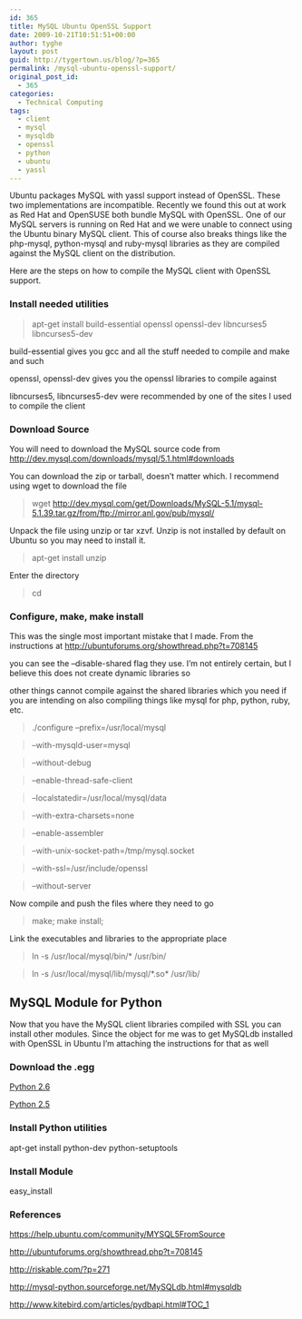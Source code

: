 ```yaml
---
id: 365
title: MySQL Ubuntu OpenSSL Support
date: 2009-10-21T10:51:51+00:00
author: tyghe
layout: post
guid: http://tygertown.us/blog/?p=365
permalink: /mysql-ubuntu-openssl-support/
original_post_id:
  - 365
categories:
  - Technical Computing
tags:
  - client
  - mysql
  - mysqldb
  - openssl
  - python
  - ubuntu
  - yassl
---
```

Ubuntu packages MySQL with yassl support instead of OpenSSL. These two implementations are incompatible. Recently we found this out at work as Red Hat and OpenSUSE both bundle MySQL with OpenSSL. One of our MySQL servers is running on Red Hat and we were unable to connect using the Ubuntu binary MySQL client. This of course also breaks things like the php-mysql, python-mysql and ruby-mysql libraries as they are compiled against the MySQL client on the distribution.

<!--more-->


  
Here are the steps on how to compile the MySQL client with OpenSSL support.

### Install needed utilities

> apt-get install build-essential openssl openssl-dev libncurses5 libncurses5-dev

build-essential gives you gcc and all the stuff needed to compile and make and such
  
openssl, openssl-dev gives you the openssl libraries to compile against
  
libncurses5, libncurses5-dev were recommended by one of the sites I used to compile the client

### Download Source

You will need to download the MySQL source code from <http://dev.mysql.com/downloads/mysql/5.1.html#downloads>
  
You can download the zip or tarball, doesn&#8217;t matter which. I recommend using wget to download the file

> wget http://dev.mysql.com/get/Downloads/MySQL-5.1/mysql-5.1.39.tar.gz/from/ftp://mirror.anl.gov/pub/mysql/

Unpack the file using unzip or tar xzvf. Unzip is not installed by default on Ubuntu so you may need to install it.

> apt-get install unzip

Enter the directory

> cd <mysql unpacked directory>

### Configure, make, make install

This was the single most important mistake that I made. From the instructions at http://ubuntuforums.org/showthread.php?t=708145
  
you can see the &#8211;disable-shared flag they use. I&#8217;m not entirely certain, but I believe this does not create dynamic libraries so
  
other things cannot compile against the shared libraries which you need if you are intending on also compiling things like mysql for php, python, ruby, etc.

> ./configure &#8211;prefix=/usr/local/mysql
  
> &#8211;with-mysqld-user=mysql
  
> &#8211;without-debug
  
> &#8211;enable-thread-safe-client
  
> &#8211;localstatedir=/usr/local/mysql/data
  
> &#8211;with-extra-charsets=none
  
> &#8211;enable-assembler
  
> &#8211;with-unix-socket-path=/tmp/mysql.socket
  
> &#8211;with-ssl=/usr/include/openssl
  
> &#8211;without-server

Now compile and push the files where they need to go

> make; make install;

Link the executables and libraries to the appropriate place

> ln -s /usr/local/mysql/bin/* /usr/bin/
  
> ln -s /usr/local/mysql/lib/mysql/\*.so\* /usr/lib/

## MySQL Module for Python

Now that you have the MySQL client libraries compiled with SSL you can install other modules. Since the object for me was to get MySQLdb installed with OpenSSL in Ubuntu I&#8217;m attaching the instructions for that as well

### Download the .egg

<a href="http://sourceforge.net/projects/mysql-python/files/mysql-python-test/1.2.3c1/MySQL_python-1.2.3c1-py2.6-linux-i686.egg/download" target="_blank">Python 2.6</a>

<a href="http://sourceforge.net/projects/mysql-python/files/mysql-python-test/1.2.3c1/MySQL_python-1.2.3c1-py2.5-linux-i686.egg/download" target="_blank">Python 2.5</a>

### Install Python utilities

apt-get install python-dev python-setuptools

### Install Module

easy_install <egg file>

### References

<https://help.ubuntu.com/community/MYSQL5FromSource>
  
<http://ubuntuforums.org/showthread.php?t=708145>
  
<http://riskable.com/?p=271>
  
<http://mysql-python.sourceforge.net/MySQLdb.html#mysqldb>
  
<http://www.kitebird.com/articles/pydbapi.html#TOC_1>